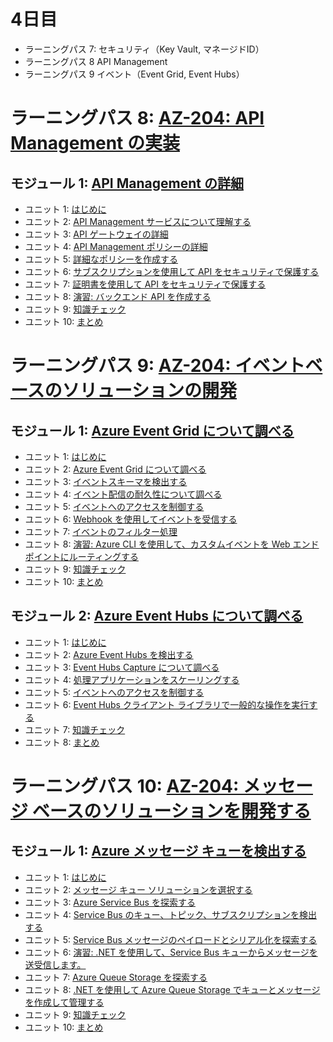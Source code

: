 # 4日目

- ラーニングパス 7: セキュリティ（Key Vault, マネージドID）
- ラーニングパス 8 API Management
- ラーニングパス 9 イベント（Event Grid, Event Hubs）


# ラーニングパス 8: [AZ-204: API Management の実装](https://docs.microsoft.com/ja-jp/learn/paths/az-204-implement-api-management/)
## モジュール 1: [API Management の詳細](https://docs.microsoft.com/ja-jp/learn/modules/explore-api-management/)
- ユニット 1: [はじめに](https://docs.microsoft.com/ja-jp/learn/modules/explore-api-management/1-introduction)
- ユニット 2: [API Management サービスについて理解する](https://docs.microsoft.com/ja-jp/learn/modules/explore-api-management/2-api-management-overview)
- ユニット 3: [API ゲートウェイの詳細](https://docs.microsoft.com/ja-jp/learn/modules/explore-api-management/3-api-gateways)
- ユニット 4: [API Management ポリシーの詳細](https://docs.microsoft.com/ja-jp/learn/modules/explore-api-management/4-api-management-policies)
- ユニット 5: [詳細なポリシーを作成する](https://docs.microsoft.com/ja-jp/learn/modules/explore-api-management/5-create-advanced-policies)
- ユニット 6: [サブスクリプションを使用して API をセキュリティで保護する](https://docs.microsoft.com/ja-jp/learn/modules/explore-api-management/6-secure-access-api-subscriptions)
- ユニット 7: [証明書を使用して API をセキュリティで保護する](https://docs.microsoft.com/ja-jp/learn/modules/explore-api-management/7-secure-access-api-certificates)
- ユニット 8: [演習: バックエンド API を作成する](https://docs.microsoft.com/ja-jp/learn/modules/explore-api-management/8-import-api)
- ユニット 9: [知識チェック](https://docs.microsoft.com/ja-jp/learn/modules/explore-api-management/9-knowledge-check)
- ユニット 10: [まとめ](https://docs.microsoft.com/ja-jp/learn/modules/explore-api-management/10-summary)
# ラーニングパス 9: [AZ-204: イベントベースのソリューションの開発](https://docs.microsoft.com/ja-jp/learn/paths/az-204-develop-event-based-solutions/)
## モジュール 1: [Azure Event Grid について調べる](https://docs.microsoft.com/ja-jp/learn/modules/azure-event-grid/)
- ユニット 1: [はじめに](https://docs.microsoft.com/ja-jp/learn/modules/azure-event-grid/1-introduction)
- ユニット 2: [Azure Event Grid について調べる](https://docs.microsoft.com/ja-jp/learn/modules/azure-event-grid/2-event-grid-overview)
- ユニット 3: [イベントスキーマを検出する](https://docs.microsoft.com/ja-jp/learn/modules/azure-event-grid/3-event-grid-schema)
- ユニット 4: [イベント配信の耐久性について調べる](https://docs.microsoft.com/ja-jp/learn/modules/azure-event-grid/4-event-grid-delivery-retry)
- ユニット 5: [イベントへのアクセスを制御する](https://docs.microsoft.com/ja-jp/learn/modules/azure-event-grid/5-authorize-access-event-grid)
- ユニット 6: [Webhook を使用してイベントを受信する](https://docs.microsoft.com/ja-jp/learn/modules/azure-event-grid/6-webhook-event-delivery)
- ユニット 7: [イベントのフィルター処理](https://docs.microsoft.com/ja-jp/learn/modules/azure-event-grid/7-event-grid-filtering)
- ユニット 8: [演習: Azure CLI を使用して、カスタムイベントを Web エンドポイントにルーティングする](https://docs.microsoft.com/ja-jp/learn/modules/azure-event-grid/8-event-grid-custom-events)
- ユニット 9: [知識チェック](https://docs.microsoft.com/ja-jp/learn/modules/azure-event-grid/9-knowledge-check)
- ユニット 10: [まとめ](https://docs.microsoft.com/ja-jp/learn/modules/azure-event-grid/10-summary)
## モジュール 2: [Azure Event Hubs について調べる](https://docs.microsoft.com/ja-jp/learn/modules/azure-event-hubs/)
- ユニット 1: [はじめに](https://docs.microsoft.com/ja-jp/learn/modules/azure-event-hubs/1-introduction)
- ユニット 2: [Azure Event Hubs を検出する](https://docs.microsoft.com/ja-jp/learn/modules/azure-event-hubs/2-event-hubs-overview)
- ユニット 3: [Event Hubs Capture について調べる](https://docs.microsoft.com/ja-jp/learn/modules/azure-event-hubs/3-event-hubs-capture)
- ユニット 4: [処理アプリケーションをスケーリングする](https://docs.microsoft.com/ja-jp/learn/modules/azure-event-hubs/4-event-processing)
- ユニット 5: [イベントへのアクセスを制御する](https://docs.microsoft.com/ja-jp/learn/modules/azure-event-hubs/5-event-hubs-authentication-authorization)
- ユニット 6: [Event Hubs クライアント ライブラリで一般的な操作を実行する](https://docs.microsoft.com/ja-jp/learn/modules/azure-event-hubs/6-event-hubs-programming-guide)
- ユニット 7: [知識チェック](https://docs.microsoft.com/ja-jp/learn/modules/azure-event-hubs/7-knowledge-check)
- ユニット 8: [まとめ](https://docs.microsoft.com/ja-jp/learn/modules/azure-event-hubs/8-summary)
# ラーニングパス 10: [AZ-204: メッセージ ベースのソリューションを開発する](https://docs.microsoft.com/ja-jp/learn/paths/az-204-develop-message-based-solutions/)
## モジュール 1: [Azure メッセージ キューを検出する](https://docs.microsoft.com/ja-jp/learn/modules/discover-azure-message-queue/)
- ユニット 1: [はじめに](https://docs.microsoft.com/ja-jp/learn/modules/discover-azure-message-queue/1-introduction)
- ユニット 2: [メッセージ キュー ソリューションを選択する](https://docs.microsoft.com/ja-jp/learn/modules/discover-azure-message-queue/2-choose-queue-solution)
- ユニット 3: [Azure Service Bus を探索する](https://docs.microsoft.com/ja-jp/learn/modules/discover-azure-message-queue/3-azure-service-bus-overview)
- ユニット 4: [Service Bus のキュー、トピック、サブスクリプションを検出する](https://docs.microsoft.com/ja-jp/learn/modules/discover-azure-message-queue/4-queues-topics-subscriptions)
- ユニット 5: [Service Bus メッセージのペイロードとシリアル化を探索する](https://docs.microsoft.com/ja-jp/learn/modules/discover-azure-message-queue/5-messages-payloads-serialization)
- ユニット 6: [演習: .NET を使用して、Service Bus キューからメッセージを送受信します。](https://docs.microsoft.com/ja-jp/learn/modules/discover-azure-message-queue/6-send-receive-messages-service-bus)
- ユニット 7: [Azure Queue Storage を探索する](https://docs.microsoft.com/ja-jp/learn/modules/discover-azure-message-queue/7-azure-queue-storage-overview)
- ユニット 8: [.NET を使用して Azure Queue Storage でキューとメッセージを作成して管理する](https://docs.microsoft.com/ja-jp/learn/modules/discover-azure-message-queue/8-queue-storage-code-examples)
- ユニット 9: [知識チェック](https://docs.microsoft.com/ja-jp/learn/modules/discover-azure-message-queue/9-knowledge-check)
- ユニット 10: [まとめ](https://docs.microsoft.com/ja-jp/learn/modules/discover-azure-message-queue/10-summary)
